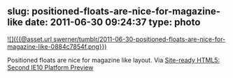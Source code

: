 slug: positioned-floats-are-nice-for-magazine-like
date: 2011-06-30 09:24:37
type: photo
---

[![]({{@asset.url swerner/tumblr/2011-06-30-positioned-floats-are-nice-for-magazine-like-0884c7854f.png}})](http://blogs.msdn.com/b/ie/archive/2011/06/29/site-ready-html5-second-ie10-platform-preview-available-for-developers.aspx)

Positioned floats are nice for magazine like layout. Via [Site-ready HTML5: Second IE10 Platform Preview](http://blogs.msdn.com/b/ie/archive/2011/06/29/site-ready-html5-second-ie10-platform-preview-available-for-developers.aspx)
